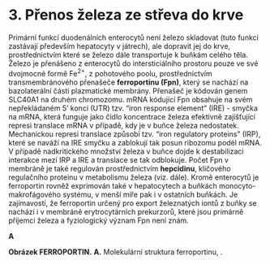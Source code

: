 # 3. Přenos železa ze střeva do krve

Primární funkcí duodenálních enterocytů není železo skladovat (tuto funkci zastávají především hepatocyty v játrech), ale dopravit jej do krve, prostřednictvím které se železo dále transportuje k buňkám celého těla. Železo je přenášeno z enterocytů do intersticiálního prostoru pouze ve své dvojmocné formě Fe<sup>2+</sup>, z pohotového poolu, prostřednictvím transmembránového přenašeče **ferroportinu (Fpn)**, který se nachází na bazolaterální části plazmatické membrány. Přenašeč je kódován genem SLC40A1 na druhém chromozomu. mRNA kódující Fpn obsahuje na svém nepřekládaném 5’ konci (UTR) tzv. “iron response element” (IRE) - smyčka na mRNA, která funguje jako čidlo koncentrace železa efektivně zajišťující represi translace mRNA v případě, kdy je v buňce železa nedostatek. Mechanickou represi translace způsobí tzv. “iron regulatory proteins” (IRP), které se naváží na IRE smyčku a zablokují tak posun ribozomu podél mRNA. V případě nadkritického množství železa v buňce dojde k destabilizaci interakce mezi IRP a IRE a translace se tak odblokuje. Počet Fpn v membráně je také regulován prostřednictvím **hepcidinu**, klíčového regulačního proteinu v metabolismu železa (viz. dále). Kromě enterocytů je ferroportin rovněž exprimován také v hepatocytech a buňkách monocyto-makrofágového systému, v menší míře pak i v ostatních buňkách. Je zajímavostí, že ferroportin určený pro export železnatých iontů z buňky se nachází i v membráně erytrocytárních prekurzorů, které jsou primárně příjemci železa a fyziologický význam Fpn není znám.

<div class="w3-row">
<div class="w3-col s5">

**A**
<bdl-pdb-pdbe-molstar molecule-id="6w4s"></bdl-pdb-pdbe-molstar>
</div>
<div class="w3-col s5">


</div>
<div class="w3-col s2">

**Obrázek FERROPORTIN.** **A.** Molekulární struktura ferroportinu, .
</div>
</div>